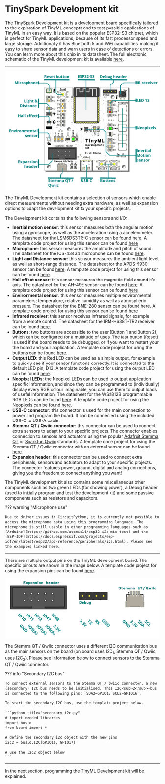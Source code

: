 # TinySpark Development kit

The TinySpark Development kit is a development board specifically tailored to the exploration of TinyML concepts and to test possible applications of TinyML in an easy way. It is based on the popular ESP32-S3 chipset, which is perfect for TinyML applications, because of its fast processor speed and large storage. Additionally it has Bluetooth 5 and WiFi capabilities, making it easy to share sensor data and warn users in case of detections or errors. You can learn more about this chip in its [datasheet](../assets/datasheets/esp32-s3-wroom-1.pdf). The full electronic schematic of the TinyML development kit is available [here](../assets/datasheets/tinyml_development_kit.pdf).

---

![TinyML Development kit](../assets/images/devboard_annotated.png)

The TinyML Development kit contains a selection of sensors which enable direct measurements without needing extra hardware, as well as expansion options to adapt the development kit to your specific projects.

The Development kit contains the following sensors and I/O:

- **Inertial motion sensor**: this sensor measures both the angular motion using a gyroscope, as well as the acceleration using a accelerometer. The datasheet for the LSM6DS3TR-C sensor can be found [here](../assets/datasheets/lsm6ds3tr-c.pdf). A template code project for using this sensor can be found [here](https://github.com/j-siderius/TinySpark/blob/main/docs/assets/examples/motion_sensor.py).
- **Microphone**: this sensor measures the amplitude and pitch of sound. The datasheet for the ICS-43434 microphone can be found [here](../assets/datasheets/ics-43434.pdf).
- **Light and Distance sensor**: this sensor measures the ambient light level, as well as short-range distance. The datasheet for the APDS-9930 sensor can be found [here](../assets/datasheets/apds-9930.pdf). A template code project for using this sensor can be found [here](https://github.com/j-siderius/TinySpark/blob/main/docs/assets/examples/light_distance_sensor.py).
- **Hall effect sensor**: this sensor measures the magnetic field around it's axis. The datasheet for the AH-49E sensor can be found [here](../assets/datasheets/ah-49e.pdf). A template code project for using this sensor can be found [here](https://github.com/j-siderius/TinySpark/blob/main/docs/assets/examples/hall_effect_sensor.py).
- **Environmental sensor**: this sensor measures multiple environmental parameters; temperature, relative humidity as well as atmospheric pressure. The datasheet for the BME-280 sensor can be found [here](../assets/datasheets/bme-280.pdf). A template code project for using this sensor can be found [here](https://github.com/j-siderius/TinySpark/blob/main/docs/assets/examples/environmental_sensor.py).
- **Infrared receiver**: this sensor receives infrared signals, for example from a remote control. The datasheet for the IRM-H638T-TR2 receiver can be found [here](../assets/datasheets/irm-h638t-tr2.pdf).
- **Buttons**: two buttons are accessible to the user (Button 1 and Button 2), which can be configured for a multitude of uses. The last button (Reset) is used if the board needs to be debugged, or if you want to restart your the board and your application. A template code project for using the buttons can be found [here](https://github.com/j-siderius/TinySpark/blob/main/docs/assets/examples/buttons.py).
- **Output LED**: this Red LED can be used as a simple output, for example to quickly see if your sensor functions correctly. It is connected to the default LED pin, D13. A template code project for using the output LED can be found [here](https://github.com/j-siderius/TinySpark/blob/main/docs/assets/examples/led.py).
- **Neopixel LEDs**: the Neopixel LEDs can be used to output application specific information, and since they can be programmed to (individually) display every RGB colour imaginable, you can use them to output loads of useful information. The datasheet for the WS2812B programmable RGB LEDs can be found [here](../assets/datasheets/ws2812b.pdf). A template code project for using the Neopixels can be found [here](https://github.com/j-siderius/TinySpark/blob/main/docs/assets/examples/neopixel_rainbow.py).
- **USB-C connector**: this connector is used for the main connection to power and program the board. It can be connected using the included USB-C to USB-A cable.
- **Stemma QT / Qwiic connector**: this connector can be used to connect extra sensors to adapt to your specific projects. The connector enables connection to sensors and actuators using the popular [Adafruit Stemma QT](https://www.adafruit.com/category/620) or [Sparkfun Qwiic](https://www.sparkfun.com/categories/399) standards. A template code project for using the Stemma QT / Qwiic connector with an external sensor can be found [here]().
- **Expansion header**: this connector can be used to connect extra peripherals, sensors and actuators to adapt to your specific projects. The connector features power, ground, digital and analog connections, giving you the freedom to connect anything you want!

The TinyML development kit also contains some miscellaneous other components such as two green LEDs (for showing power), a Debug header (used to initially program and test the development kit) and some passive components such as resistors and capacitors.

??? warning "Microphone use"

    Due to driver issues in CircuitPython, it is currently not possible to access the microphone data using this programming language. The microphone is still usable in other programming languages such as [Arduino](https://github.com/atomic14/esp32-i2s-mic-test) and the [ESP-IDF](https://docs.espressif.com/projects/esp-idf/en/latest/esp32/api-reference/peripherals/i2s.html). Please see the examples linked here.

---

There are multiple output pins on the TinyML development board. The specific pinouts are shown in the image below. A template code project for using the expansion pins can be found [here](https://github.com/j-siderius/TinySpark/blob/main/docs/assets/examples/expansion_header.py). 

![TinyML devkit pinouts](../assets/images/header_pins.png)

The Stemma QT / Qwiic connector uses a different I2C communication bus as the main sensors on the board (on board uses I2C<sub>1</sub>, Stemma QT / Qwiic uses I2C<sub>2</sub>). Please see information below to connect sensors to the Stemma QT / Qwiic connector.

??? info "Secondary I2C bus"

    To connect external sensors to the Stemma QT / Qwiic connector, a new (secondary) I2C bus needs to be initialised. This I2C<sub>2</sub>-bus is connected to the following pins: `SDA2=GPIO17 SCL2=GPIO16`.

    To start the secondary I2C bus, use the template project below.

    ```python title="secondary_i2c.py"
    # import needed libraries
    import busio
    from board import *

    # define the secondary i2c object with the new pins
    i2c2 = busio.I2C(GPIO16, GPIO17)

    # use the i2c2 object below
    ```

---

In the next section, programming the TinyML Development kit will be explained.